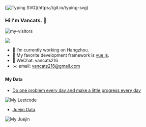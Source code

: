 [![Typing SVG](https://readme-typing-svg.herokuapp.com?lines=Hello!+It+is+my+github+homepage.)](https://git.io/typing-svg)

### Hi I'm Vancats. 👋
![my-visitors](https://visitor-badge.glitch.me/badge?page_id=vancats)

![](https://cdn.jsdelivr.net/gh/vancats/vancats/assets/github-contribution-grid-snake.svg)              

- 🔭 I’m currently working on Hangzhou.
- 🌱 My favorite development framework is [vue.js](https://v3.cn.vuejs.org/).
- 💬 WeChat: vancats216
- ✉️ email: vancats216@gmail.com


#### My Data

- [Do one problem every day and make a little progress every day](https://github.com/vancats/vancats-leetcode)

![My Leetcode](https://stats.justsong.cn/api/leetcode?username=leiqifan&cn=true&theme=dark)

- [Juejin Data](https://juejin.cn/user/2313815570265992/posts)

![My Juejin](https://stats.justsong.cn/api/juejin?id=2313815570265992&theme=dark)
